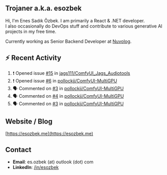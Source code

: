 ##  Trojaner a.k.a. esozbek
Hi, I'm Enes Sadık Özbek. I am primarily a React & .NET developer.  
I also occasionally do DevOps stuff and contribute to various generative AI projects in my free time.

Currently working as Senior Backend Developer at [Nuvolog](https://nuvolog.com/).

## :zap: Recent Activity

<!--START_SECTION:activity-->
1. ❗ Opened issue [#15](https://github.com/jags111/ComfyUI_Jags_Audiotools/issues/15) in [jags111/ComfyUI_Jags_Audiotools](https://github.com/jags111/ComfyUI_Jags_Audiotools)
2. ❗ Opened issue [#6](https://github.com/pollockjj/ComfyUI-MultiGPU/issues/6) in [pollockjj/ComfyUI-MultiGPU](https://github.com/pollockjj/ComfyUI-MultiGPU)
3. 🗣 Commented on [#3](https://github.com/pollockjj/ComfyUI-MultiGPU/issues/3#issuecomment-2566566492) in [pollockjj/ComfyUI-MultiGPU](https://github.com/pollockjj/ComfyUI-MultiGPU)
4. 🗣 Commented on [#4](https://github.com/pollockjj/ComfyUI-MultiGPU/issues/4#issuecomment-2565968294) in [pollockjj/ComfyUI-MultiGPU](https://github.com/pollockjj/ComfyUI-MultiGPU)
5. 🗣 Commented on [#3](https://github.com/pollockjj/ComfyUI-MultiGPU/issues/3#issuecomment-2565959814) in [pollockjj/ComfyUI-MultiGPU](https://github.com/pollockjj/ComfyUI-MultiGPU)
<!--END_SECTION:activity-->

## Website / Blog
[https://esozbek.me](https://esozbek.me)

## Contact
- **Email**: es.ozbek (at) outlook (dot) com
- **LinkedIn**: [/in/esozbek](https://linkedin.com/in/esozbek)

